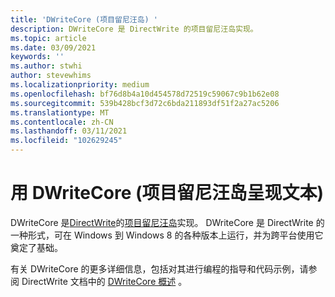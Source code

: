 ```yaml
---
title: 'DWriteCore (项目留尼汪岛) '
description: DWriteCore 是 DirectWrite 的项目留尼汪岛实现。
ms.topic: article
ms.date: 03/09/2021
keywords: ''
ms.author: stwhi
author: stevewhims
ms.localizationpriority: medium
ms.openlocfilehash: bf76d8b4a10d454578d72519c59067c9b1b62e08
ms.sourcegitcommit: 539b428bcf3d72c6bda211893df51f2a27ac5206
ms.translationtype: MT
ms.contentlocale: zh-CN
ms.lasthandoff: 03/11/2021
ms.locfileid: "102629245"
---
```

# <a name="render-text-with-dwritecore-project-reunion"></a>用 DWriteCore (项目留尼汪岛呈现文本) 

DWriteCore 是[DirectWrite](/windows/win32/directwrite/direct-write-portal)的[项目留尼汪岛](index.md)实现。 DWriteCore 是 DirectWrite 的一种形式，可在 Windows 到 Windows 8 的各种版本上运行，并为跨平台使用它奠定了基础。

有关 DWriteCore 的更多详细信息，包括对其进行编程的指导和代码示例，请参阅 DirectWrite 文档中的 [DWriteCore 概述](/windows/win32/directwrite/dwritecore-overview) 。
